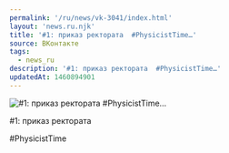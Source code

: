 ```yaml
---
permalink: '/ru/news/vk-3041/index.html'
layout: 'news.ru.njk'
title: '#1: приказ ректората  #PhysicistTime…'
source: ВКонтакте
tags:
  - news_ru
description: '#1: приказ ректората  #PhysicistTime…'
updatedAt: 1460894901
---
```

![#1: приказ ректората  #PhysicistTime…](https://sun9-63.userapi.com/impf/c631419/v631419484/26023/yTb14hOCfMM.jpg?size=720x1080&quality=96&sign=4e3f6ff97d4980e9f7d61e3bd5e5f5ee&c_uniq_tag=7FokreSULXqPIgDX3DujiAKelbAZ6KtlNJ-9KeYi8Zs&type=album)

#1: приказ ректората

#PhysicistTime
